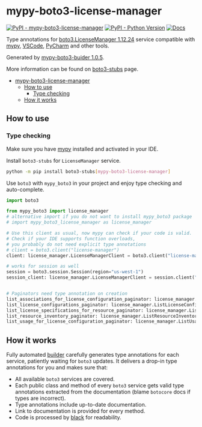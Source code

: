 # mypy-boto3-license-manager

[![PyPI - mypy-boto3-license-manager](https://img.shields.io/pypi/v/mypy-boto3-license-manager.svg?color=blue)](https://pypi.org/project/mypy-boto3-license-manager)
[![PyPI - Python Version](https://img.shields.io/pypi/pyversions/mypy-boto3-license-manager.svg?color=blue)](https://pypi.org/project/mypy-boto3-license-manager)
[![Docs](https://img.shields.io/readthedocs/mypy-boto3-builder.svg?color=blue)](https://mypy-boto3-builder.readthedocs.io/)

Type annotations for
[boto3.LicenseManager 1.12.24](https://boto3.amazonaws.com/v1/documentation/api/1.12.24/reference/services/license-manager.html#LicenseManager) service
compatible with [mypy](https://github.com/python/mypy), [VSCode](https://code.visualstudio.com/),
[PyCharm](https://www.jetbrains.com/pycharm/) and other tools.

Generated by [mypy-boto3-buider 1.0.5](https://github.com/vemel/mypy_boto3_builder).

More information can be found on [boto3-stubs](https://pypi.org/project/boto3-stubs/) page.

- [mypy-boto3-license-manager](#mypy-boto3-license-manager)
  - [How to use](#how-to-use)
    - [Type checking](#type-checking)
  - [How it works](#how-it-works)

## How to use

### Type checking

Make sure you have [mypy](https://github.com/python/mypy) installed and activated in your IDE.

Install `boto3-stubs` for `LicenseManager` service.

```bash
python -m pip install boto3-stubs[mypy-boto3-license-manager]
```

Use `boto3` with `mypy_boto3` in your project and enjoy type checking and auto-complete.

```python
import boto3

from mypy_boto3 import license_manager
# alternative import if you do not want to install mypy_boto3 package
# import mypy_boto3_license_manager as license_manager

# Use this client as usual, now mypy can check if your code is valid.
# Check if your IDE supports function overloads,
# you probably do not need explicit type annotations
# client = boto3.client("license-manager")
client: license_manager.LicenseManagerClient = boto3.client("license-manager")

# works for session as well
session = boto3.session.Session(region="us-west-1")
session_client: license_manager.LicenseManagerClient = session.client("license-manager")


# Paginators need type annotation on creation
list_associations_for_license_configuration_paginator: license_manager.ListAssociationsForLicenseConfigurationPaginator = client.get_paginator("list_associations_for_license_configuration")
list_license_configurations_paginator: license_manager.ListLicenseConfigurationsPaginator = client.get_paginator("list_license_configurations")
list_license_specifications_for_resource_paginator: license_manager.ListLicenseSpecificationsForResourcePaginator = client.get_paginator("list_license_specifications_for_resource")
list_resource_inventory_paginator: license_manager.ListResourceInventoryPaginator = client.get_paginator("list_resource_inventory")
list_usage_for_license_configuration_paginator: license_manager.ListUsageForLicenseConfigurationPaginator = client.get_paginator("list_usage_for_license_configuration")
```

## How it works

Fully automated [builder](https://github.com/vemel/mypy_boto3_builder) carefully generates
type annotations for each service, patiently waiting for `boto3` updates. It delivers
a drop-in type annotations for you and makes sure that:

- All available `boto3` services are covered.
- Each public class and method of every `boto3` service gets valid type annotations
  extracted from the documentation (blame `botocore` docs if types are incorrect).
- Type annotations include up-to-date documentation.
- Link to documentation is provided for every method.
- Code is processed by [black](https://github.com/psf/black) for readability.